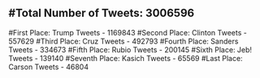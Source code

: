 #Total Number of Tweets: 3006596 
---
#First Place: Trump Tweets - 1169843
#Second Place: Clinton Tweets - 557629
#Third Place: Cruz Tweets - 492793
#Fourth Place: Sanders Tweets - 334673
#Fifth Place: Rubio Tweets - 200145
#Sixth Place: Jeb! Tweets - 139140
#Seventh Place: Kasich Tweets - 65569
#Last Place: Carson Tweets - 46804

